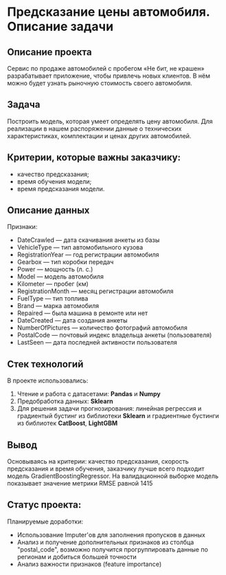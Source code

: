 # Предсказание цены автомобиля. Описание задачи

## Описание проекта
Сервис по продаже автомобилей с пробегом «Не бит, не крашен» разрабатывает приложение, чтобы привлечь новых клиентов. В нём можно будет узнать рыночную стоимость своего автомобиля.

## Задача
Построить модель, которая умеет определять цену автомобиля. Для реализации в нашем распоряжении данные о технических характеристиках, комплектации и ценах других автомобилей.

## Критерии, которые важны заказчику:
- качество предсказания;
- время обучения модели;
- время предсказания модели.

## Описание данных

Признаки:
- DateCrawled — дата скачивания анкеты из базы
- VehicleType — тип автомобильного кузова
- RegistrationYear — год регистрации автомобиля
- Gearbox — тип коробки передач
- Power — мощность (л. с.)
- Model — модель автомобиля
- Kilometer — пробег (км)
- RegistrationMonth — месяц регистрации автомобиля
- FuelType — тип топлива
- Brand — марка автомобиля
- Repaired — была машина в ремонте или нет
- DateCreated — дата создания анкеты
- NumberOfPictures — количество фотографий автомобиля
- PostalCode — почтовый индекс владельца анкеты (пользователя)
- LastSeen — дата последней активности пользователя

## Стек технологий
В проекте использовались: 
1. Чтение и работа с датасетами: **Pandas** и **Numpy**
2. Предобработка данных: **Sklearn**
3. Для решения задачи прогнозирования: линейная регрессия и градиентый бустинг из библиотеки **Sklearn** и градиентные бустинги из библиотек **CatBoost**, **LightGBM**


## Вывод
Основываясь на критерии: качество предсказания, скорость предсказания и время обучения, заказчику лучше всего подходит модель GradientBoostingRegressor. На валидационной выборке модель показывает значение метрики RMSE равной 1415

## Статус проекта:
Планируемые доработки: 
- Использование Imputer'ов для заполнения пропусков в данных
- Анализ и получение дополнительных признаков из столбца "postal_code", возможно получится прогруппировать данные по регионам и добиться большей точности
- Анализ важности признаков (feature importance)